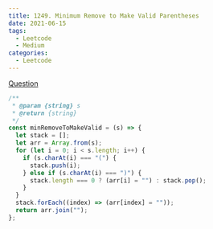 ```yaml
---
title: 1249. Minimum Remove to Make Valid Parentheses
date: 2021-06-15
tags:
  - Leetcode
  - Medium
categories:
  - Leetcode
---
```


[Question](https://leetcode.com/problems/minimum-remove-to-make-valid-parentheses/)

```js
/**
 * @param {string} s
 * @return {string}
 */
const minRemoveToMakeValid = (s) => {
  let stack = [];
  let arr = Array.from(s);
  for (let i = 0; i < s.length; i++) {
    if (s.charAt(i) === "(") {
      stack.push(i);
    } else if (s.charAt(i) === ")") {
      stack.length === 0 ? (arr[i] = "") : stack.pop();
    }
  }
  stack.forEach((index) => (arr[index] = ""));
  return arr.join("");
};
```
